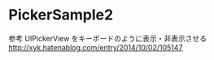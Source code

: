 # PickerSample2

参考
UIPickerView をキーボードのように表示・非表示させる
http://xyk.hatenablog.com/entry/2014/10/02/105147

